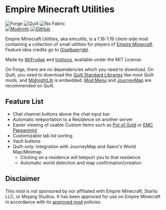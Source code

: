 <!-- modrinth_exclude.start -->
# Empire Minecraft Utilities
<!-- modrinth_exclude.end -->

![Forge](https://raw.githubusercontent.com/intergrav/devins-badges/v1/assets/supported/forge_64h.png) ![Quilt](https://raw.githubusercontent.com/intergrav/devins-badges/v1/assets/supported/quilt_64h.png) ![No Fabric](https://raw.githubusercontent.com/intergrav/devins-badges/v1/assets/unsupported/no-fabric_64h.png)<br>
[![Modrinth](https://raw.githubusercontent.com/intergrav/devins-badges/v1/assets/download/modrinth_64h.png)](https://modrinth.com/mod/emcutils) [![GitHub](https://raw.githubusercontent.com/intergrav/devins-badges/v1/assets/repository/github_64h.png)](https://github.com/emmods/emcutils)

Empire Minecraft Utilities, aka emcutils, is a 1.16-1.19 client-side mod containing a collection of small utilities for players of [Empire Minecraft](https://ref.emc.gs/triphora).
Feature idea credits go to [Giselbaer](https://u.emc.gs/Giselbaer)/[gbl](https://github.com/gbl).

Made by [MrFrydae](https://u.emc.gs/GreenMeanie) and [triphora](https://u.emc.gs/triphora), available under the MIT License.

On Forge, there are no dependencies which you need to download. On Quilt, you need to download the [Quilt Standard Libraries](https://modrinth.com/mod/qsl) like most Quilt mods, and [MidnightLib](https://modrinth.com/mod/midnightlib) is embedded. [Mod Menu](https://modrinth.com/mod/modmenu) and [JourneyMap](https://modrinth.com/mod/journeymap) are recommended on Quilt.

## Feature List

* Chat channel buttons above the chat input bar
* Automatic teleportation to a Residence on another server
* Easier viewing of usable Custom Items such as [Pot of Gold](https://wiki.emc.gs/pot-of-gold) or [EMC Peppermint](https://wiki.emc.gs/emc-peppermint)
* Customizable tab list sorting
* Vault buttons
* Quilt-only: Integration with JourneyMap and Xaero's World Map/Minimap
	* Clicking on a residence will teleport you to that residence
	* Automatic world detection and map confirmation/creation

## Disclaimer

This mod is not sponsored by nor affiliated with Empire Minecraft, Starlis LLC, or Mojang Studios. It has been approved for use on Empire Minecraft in accordance with its [approved mod](https://mods.emc.gs) policies.
